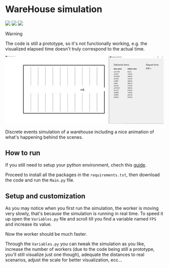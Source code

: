 # WareHouse simulation
<img src="https://img.shields.io/badge/python-3.12-blue?style=flat-square&logo=Python&logoColor=yellow&color=blue&link=https%3A%2F%2Fwww.python.org%2F"> <img src="https://img.shields.io/badge/simpy-4.1.1-lightgreen?style=flat-square&logo=Simpy&logoColor=yellow&color=green&link=https://simpy.readthedocs.io/en/latest/"> <img src="https://img.shields.io/badge/Maintainability-D-turkey?style=flat-square&logo=Code%20Climate&color=orange&link=https%3A%2F%2Fcodeclimate.com%2Fgithub%2Fchessparov%2Fwarehouse-simulation">



> [!WARNING]
> The code is still a prototype, so it's not functionally working, e.g. the visualized elapsed time doesn't truly correspond to the actual time.


<img src="Images/Test.png">

Discrete events simulation of a warehouse including a nice animation of what's happening behind the scenes.

## How to run

If you still need to setup your python environment, chech this [guide](https://github.com/chessparov/chessparov/blob/main/python-setup.md). 

Proceed to install all the packages in the `requirements.txt`, then download the code and run the `Main.py` file.

## Setup and customization

As you may notice when you first run the simulation, the worker is moving very slowly, that's because the simulation is running in real time. To speed it up open the `Variables.py` file and scroll till you find a variable named `FPS` and increase its value. 

Now the worker should be much faster.

Through the `Variables.py` you can tweak the simulation as you like, increase the number of workers (due to the code being still a prototype, you'll still visualize just one though), adequate the distances to real scenarios, adjust the scale for better visualization, ecc...
